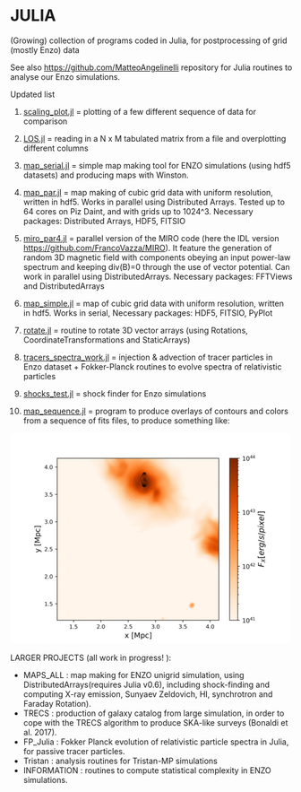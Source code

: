 # JULIA
(Growing) collection of programs coded in Julia, for postprocessing of grid (mostly Enzo) data

See also https://github.com/MatteoAngelinelli repository for Julia routines to analyse our Enzo simulations. 

Updated list

1.  [scaling_plot.jl](https://github.com/FrancoVazza/JULIA/blob/master/scaling_plot.jl) = plotting of a few different sequence of data for comparison

2. [LOS.jl](https://github.com/FrancoVazza/JULIA/blob/master/LOS.jl) = reading in a N x M tabulated matrix from a file and overplotting different columns

3. [map_serial.jl](https://github.com/FrancoVazza/JULIA/blob/master/map_serial.jl) = simple map making tool for ENZO simulations (using hdf5 datasets) and producing maps with Winston. 

4. [map_par.jl](https://github.com/FrancoVazza/JULIA/blob/master/map_par.jl)   =  map making of cubic grid data with uniform resolution, written in hdf5. Works in parallel using Distributed Arrays. Tested up to 64 cores on Piz Daint, and with grids up to 1024^3. Necessary packages: Distributed Arrays, HDF5, FITSIO 
 
5. [miro_par4.jl](https://github.com/FrancoVazza/JULIA/blob/master/miro_par4.jl)   = parallel version of the MIRO code (here the IDL version https://github.com/FrancoVazza/MIRO). It feature the generation of random 3D magnetic field with components obeying an input power-law spectrum and keeping div(B)=0 through the use of vector potential. Can work in parallel using DistributedArrays. Necessary packages: FFTViews and DistributedArrays

6. [map_simple.jl](https://github.com/FrancoVazza/JULIA/blob/master/map_simple.jl) = map  of cubic grid data with uniform resolution, written in hdf5. Works in serial, Necessary packages:  HDF5, FITSIO, PyPlot

7. [rotate.jl](https://github.com/FrancoVazza/JULIA/blob/master/rotate.jl) = routine to rotate 3D vector arrays (using Rotations,  CoordinateTransformations and StaticArrays)


8. [tracers_spectra_work.jl](https://github.com/FrancoVazza/JULIA/blob/master/tracers_spectra_work.jl) = injection & advection of tracer particles in Enzo dataset + Fokker-Planck routines to evolve spectra of relativistic particles

9. [shocks_test.jl](https://github.com/FrancoVazza/JULIA/blob/master/shocks_test.jl) = shock finder for Enzo simulations

10. [map_sequence.jl](https://github.com/FrancoVazza/JULIA/blob/master/map_sequence.jl) =  program to produce overlays of contours and colors from a sequence of fits files, to produce something like: 
<img src="Webp.net-gifmaker-132.gif" alt="alt text" width="whatever" height="whatever">

LARGER PROJECTS (all work in progress! ):

- MAPS_ALL : map making for ENZO unigrid simulation, using DistributedArrays(requires Julia v0.6), including shock-finding and computing X-ray emission, Sunyaev Zeldovich, HI, synchrotron and Faraday Rotation).
- TRECS : production of galaxy catalog from large simulation, in order to cope with the TRECS algorithm to produce SKA-like surveys (Bonaldi et al. 2017).
- FP_Julia : Fokker Planck evolution of relativistic particle spectra in Julia, for passive tracer particles.
- Tristan : analysis routines for Tristan-MP simulations
- INFORMATION : routines to compute statistical complexity in ENZO simulations. 
